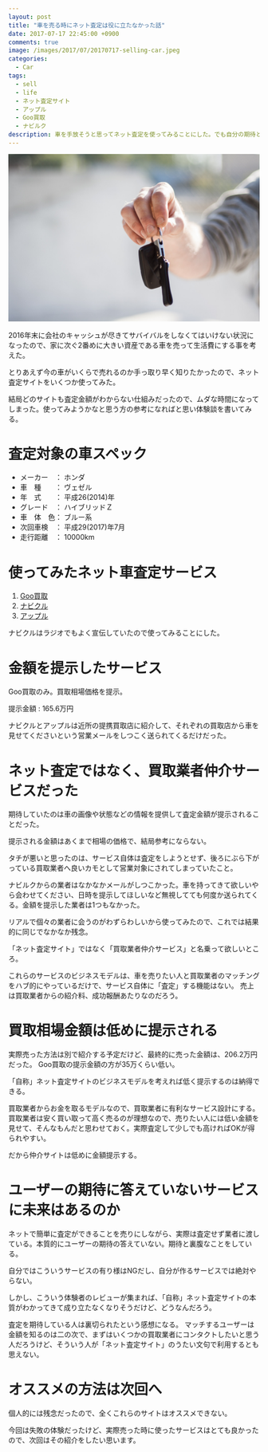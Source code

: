 ```yaml
---
layout: post
title: "車を売る時にネット査定は役に立たなかった話"
date: 2017-07-17 22:45:00 +0900
comments: true
image: /images/2017/07/20170717-selling-car.jpeg
categories:
  - Car
tags:
  - sell
  - life
  - ネット査定サイト
  - アップル
  - Goo買取
  - ナビルク
description: 車を手放そうと思ってネット査定を使ってみることにした。でも自分の期待とはなかなか違う展開になり、結局これは使えないことがわかったので体験談をメモっておく。
---
```

![Selling Car](/images/2017/07/20170717-selling-car.jpeg)

2016年末に会社のキャッシュが尽きてサバイバルをしなくてはいけない状況になったので、家に次ぐ2番めに大きい資産である車を売って生活費にする事を考えた。

とりあえず今の車がいくらで売れるのか手っ取り早く知りたかったので、ネット査定サイトをいくつか使ってみた。

結局どのサイトも査定金額がわからない仕組みだったので、ムダな時間になってしまった。使ってみようかなと思う方の参考になればと思い体験談を書いてみる。

# 査定対象の車スペック

* メーカー　： ホンダ
* 車　種　　： ヴェゼル
* 年　式　　： 平成26(2014)年
* グレード　： ハイブリッドＺ
* 車　体　色： ブルー系
* 次回車検　： 平成29(2017)年7月
* 走行距離　： 10000km

# 使ってみたネット車査定サービス

1. [Goo買取](http://www.goo-net.com)
1. [ナビクル](http://navikuru.jp)
1. [アップル](http://www.applenet.co.jp/)

ナビクルはラジオでもよく宣伝していたので使ってみることにした。

# 金額を提示したサービス

Goo買取のみ。買取相場価格を提示。

提示金額 : 165.6万円

ナビクルとアップルは近所の提携買取店に紹介して、それぞれの買取店から車を見せてくださいという営業メールをしつこく送られてくるだけだった。

<!-- more -->

# ネット査定ではなく、買取業者仲介サービスだった

期待していたのは車の画像や状態などの情報を提供して査定金額が提示されることだった。

提示される金額はあくまで相場の価格で、結局参考にならない。

タチが悪いと思ったのは、サービス自体は査定をしようとせず、後ろにぶら下がっている買取業者へ良いカモとして営業対象にされてしまっていたこと。

ナビルクからの業者はなかなかメールがしつこかった。車を持ってきて欲しいやら会わせてください、日時を提示してほしいなど無視してても何度か送られてくる。金額を提示した業者は1つもなかった。

リアルで個々の業者に会うのがわずらわしいから使ってみたので、これでは結果的に同じでなかなか残念。

「ネット査定サイト」ではなく「買取業者仲介サービス」と名乗って欲しいところ。

これらのサービスのビジネスモデルは、車を売りたい人と買取業者のマッチングをハブ的にやっているだけで、サービス自体に「査定」する機能はない。
売上は買取業者からの紹介料、成功報酬あたりなのだろう。

# 買取相場金額は低めに提示される

実際売った方法は別で紹介する予定だけど、最終的に売った金額は、206.2万円だった。
Goo買取の提示金額の方が35万くらい低い。

「自称」ネット査定サイトのビジネスモデルを考えれば低く提示するのは納得できる。

買取業者からお金を取るモデルなので、買取業者に有利なサービス設計にする。買取業者は安く買い取って高く売るのが理想なので、売りたい人には低い金額を見せて、そんなもんだと思わせておく。実際査定して少しでも高ければOKが得られやすい。

だから仲介サイトは低めに金額提示する。

# ユーザーの期待に答えていないサービスに未来はあるのか

ネットで簡単に査定ができることを売りにしながら、実際は査定せず業者に渡している。本質的にユーザーの期待の答えていない。期待と裏腹なことをしている。

自分ではこういうサービスの有り様はNGだし、自分が作るサービスでは絶対やらない。

しかし、こういう体験者のレビューが集まれば、「自称」ネット査定サイトの本質がわかってきて成り立たなくなりそうだけど、どうなんだろう。

査定を期待している人は裏切られたという感想になる。
マッチするユーザーは金額を知るのは二の次で、まずはいくつかの買取業者にコンタクトしたいと思う人だろうけど、そういう人が「ネット査定サイト」のうたい文句で利用するとも思えない。

# オススメの方法は次回へ

個人的には残念だったので、全くこれらのサイトはオススメできない。

今回は失敗の体験だったけど、実際売った時に使ったサービスはとても良かったので、次回はその紹介をしたい思います。
